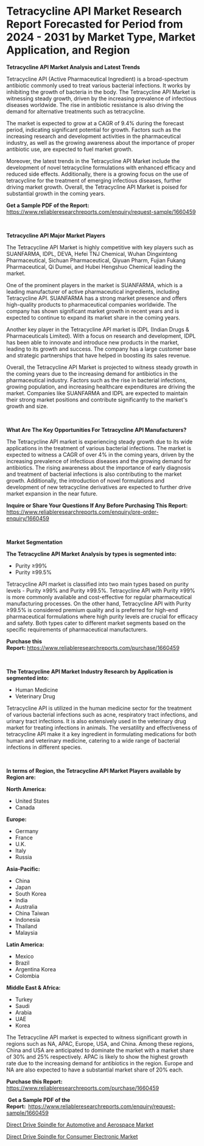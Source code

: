 <p><h1>Tetracycline API Market Research Report Forecasted for Period from 2024 -  2031 by Market Type, Market Application, and Region</h1></p><p><strong>Tetracycline API Market Analysis and Latest Trends</strong></p>
<p><p>Tetracycline API (Active Pharmaceutical Ingredient) is a broad-spectrum antibiotic commonly used to treat various bacterial infections. It works by inhibiting the growth of bacteria in the body. The Tetracycline API Market is witnessing steady growth, driven by the increasing prevalence of infectious diseases worldwide. The rise in antibiotic resistance is also driving the demand for alternative treatments such as tetracycline.</p><p>The market is expected to grow at a CAGR of 9.4% during the forecast period, indicating significant potential for growth. Factors such as the increasing research and development activities in the pharmaceutical industry, as well as the growing awareness about the importance of proper antibiotic use, are expected to fuel market growth.</p><p>Moreover, the latest trends in the Tetracycline API Market include the development of novel tetracycline formulations with enhanced efficacy and reduced side effects. Additionally, there is a growing focus on the use of tetracycline for the treatment of emerging infectious diseases, further driving market growth. Overall, the Tetracycline API Market is poised for substantial growth in the coming years.</p></p>
<p><strong>Get a Sample PDF of the Report:&nbsp;</strong> <a href="https://www.reliableresearchreports.com/enquiry/request-sample/1660459">https://www.reliableresearchreports.com/enquiry/request-sample/1660459</a></p>
<p>&nbsp;</p>
<p><strong>Tetracycline API Major Market Players</strong></p>
<p><p>The Tetracycline API Market is highly competitive with key players such as SUANFARMA, IDPL, DEVA, Hefei TNJ Chemical, Wuhan Dingxintong Pharmaceutical, Sichuan Pharmaceutical, Qiyuan Pharm, Fujian Fukang Pharmaceutical, Qi Dumei, and Hubei Hengshuo Chemical leading the market.</p><p>One of the prominent players in the market is SUANFARMA, which is a leading manufacturer of active pharmaceutical ingredients, including Tetracycline API. SUANFARMA has a strong market presence and offers high-quality products to pharmaceutical companies worldwide. The company has shown significant market growth in recent years and is expected to continue to expand its market share in the coming years.</p><p>Another key player in the Tetracycline API market is IDPL (Indian Drugs & Pharmaceuticals Limited). With a focus on research and development, IDPL has been able to innovate and introduce new products in the market, leading to its growth and success. The company has a large customer base and strategic partnerships that have helped in boosting its sales revenue.</p><p>Overall, the Tetracycline API Market is projected to witness steady growth in the coming years due to the increasing demand for antibiotics in the pharmaceutical industry. Factors such as the rise in bacterial infections, growing population, and increasing healthcare expenditures are driving the market. Companies like SUANFARMA and IDPL are expected to maintain their strong market positions and contribute significantly to the market's growth and size.</p></p>
<p>&nbsp;</p>
<p><strong>What Are The Key Opportunities For Tetracycline API Manufacturers?</strong></p>
<p><p>The Tetracycline API market is experiencing steady growth due to its wide applications in the treatment of various bacterial infections. The market is expected to witness a CAGR of over 4% in the coming years, driven by the increasing prevalence of infectious diseases and the growing demand for antibiotics. The rising awareness about the importance of early diagnosis and treatment of bacterial infections is also contributing to the market growth. Additionally, the introduction of novel formulations and development of new tetracycline derivatives are expected to further drive market expansion in the near future.</p></p>
<p><strong>Inquire or Share Your Questions If Any Before Purchasing This Report:</strong> <a href="https://www.reliableresearchreports.com/enquiry/pre-order-enquiry/1660459">https://www.reliableresearchreports.com/enquiry/pre-order-enquiry/1660459</a></p>
<p>&nbsp;</p>
<p><strong>Market Segmentation</strong></p>
<p><strong>The Tetracycline API Market Analysis by types is segmented into:</strong></p>
<p><ul><li>Purity ≥99%</li><li>Purity ≥99.5%</li></ul></p>
<p><p>Tetracycline API market is classified into two main types based on purity levels - Purity ≥99% and Purity ≥99.5%. Tetracycline API with Purity ≥99% is more commonly available and cost-effective for regular pharmaceutical manufacturing processes. On the other hand, Tetracycline API with Purity ≥99.5% is considered premium quality and is preferred for high-end pharmaceutical formulations where high purity levels are crucial for efficacy and safety. Both types cater to different market segments based on the specific requirements of pharmaceutical manufacturers.</p></p>
<p><strong>Purchase this Report:&nbsp;</strong><a href="https://www.reliableresearchreports.com/purchase/1660459">https://www.reliableresearchreports.com/purchase/1660459</a></p>
<p>&nbsp;</p>
<p><strong>The Tetracycline API Market Industry Research by Application is segmented into:</strong></p>
<p><ul><li>Human Medicine</li><li>Veterinary Drug</li></ul></p>
<p><p>Tetracycline API is utilized in the human medicine sector for the treatment of various bacterial infections such as acne, respiratory tract infections, and urinary tract infections. It is also extensively used in the veterinary drug market for treating infections in animals. The versatility and effectiveness of tetracycline API make it a key ingredient in formulating medications for both human and veterinary medicine, catering to a wide range of bacterial infections in different species.</p></p>
<p>&nbsp;</p>
<p><strong>In terms of Region, the Tetracycline API Market Players available by Region are:</strong></p>
<p>
    <p> <strong> North America: </strong>
        <ul>
            <li>United States</li>
            <li>Canada</li>
        </ul>
        </p> 
    <p> <strong> Europe: </strong>
        <ul>
            <li>Germany</li>
            <li>France</li>
            <li>U.K.</li>
            <li>Italy</li>
            <li>Russia</li>
        </ul>
        </p> 
    <p> <strong> Asia-Pacific: </strong>
        <ul>
            <li>China</li>
            <li>Japan</li>
            <li>South Korea</li>
            <li>India</li>
            <li>Australia</li>
            <li>China Taiwan</li>
            <li>Indonesia</li>
            <li>Thailand</li>
            <li>Malaysia</li>
        </ul>
        </p> 
    <p> <strong> Latin America: </strong>
        <ul>
            <li>Mexico</li>
            <li>Brazil</li>
            <li>Argentina Korea</li>
            <li>Colombia</li>
        </ul>
        </p> 
    <p> <strong> Middle East & Africa: </strong>
        <ul>
            <li>Turkey</li>
            <li>Saudi</li>
            <li>Arabia</li>
            <li>UAE</li>
            <li>Korea</li>
        </ul>
    </p>
    </p>
<p><p>The Tetracycline API market is expected to witness significant growth in regions such as NA, APAC, Europe, USA, and China. Among these regions, China and USA are anticipated to dominate the market with a market share of 30% and 25% respectively. APAC is likely to show the highest growth rate due to the increasing demand for antibiotics in the region. Europe and NA are also expected to have a substantial market share of 20% each.</p></p>
<p><strong>Purchase this Report: </strong><a href="https://www.reliableresearchreports.com/purchase/1660459">https://www.reliableresearchreports.com/purchase/1660459</a></p>
<p>&nbsp;<strong>Get a Sample PDF of the Report:&nbsp;&nbsp;</strong><a href="https://www.reliableresearchreports.com/enquiry/request-sample/1660459">https://www.reliableresearchreports.com/enquiry/request-sample/1660459</a></p>
<p><strong></strong></p>
<p><p><a href="https://military-diascia-e68.notion.site/Direct-Drive-Spindle-for-Automotive-and-Aerospace-Market-Size-Share-Trends-Analysis-Report-By-App-5e9c0414f8174c969cca1e92d525cfd6">Direct Drive Spindle for Automotive and Aerospace Market</a></p><p><a href="https://sudsy-motorcycle-bbc.notion.site/Direct-Drive-Spindle-for-Consumer-Electronic-Market-Analysis-and-Market-Size-Global-Industry-Overvi-0818418e16a8467496799fcc09f7fc30">Direct Drive Spindle for Consumer Electronic Market</a></p></p>
